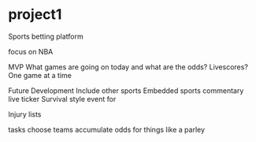 # project1

Sports betting platform 

focus on NBA



MVP 
What games are going on today and what are the odds? Livescores?
One game at a time 


Future Development 
Include other sports
Embedded sports commentary 
live ticker 
Survival style event for 



Injury lists 


tasks 
choose teams
accumulate odds for things like a parley




